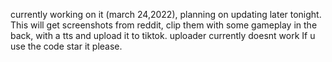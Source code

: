 
currently working on it (march 24,2022), planning on updating later tonight. This will get screenshots from reddit, clip them with some gameplay in the back, with a tts and upload it to tiktok.
uploader currently doesnt work
If u use the code star it please.
